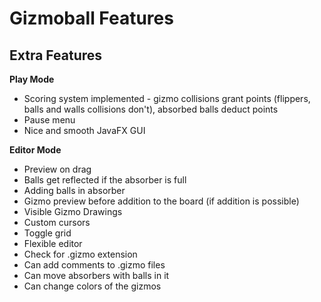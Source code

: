 # Gizmoball Features

## Extra Features

**Play Mode**

* Scoring system implemented - gizmo collisions grant points
 (flippers, balls and walls collisions don't), absorbed balls deduct points  
* Pause menu
* Nice and smooth JavaFX GUI


**Editor Mode**

* Preview on drag 
* Balls get reflected if the absorber is full
* Adding balls in absorber
* Gizmo preview before addition to the board (if addition is possible) 
* Visible Gizmo Drawings
* Custom cursors
* Toggle grid
* Flexible editor
* Check for .gizmo extension
* Can add comments to .gizmo files
* Can move absorbers with balls in it
* Can change colors of the gizmos
